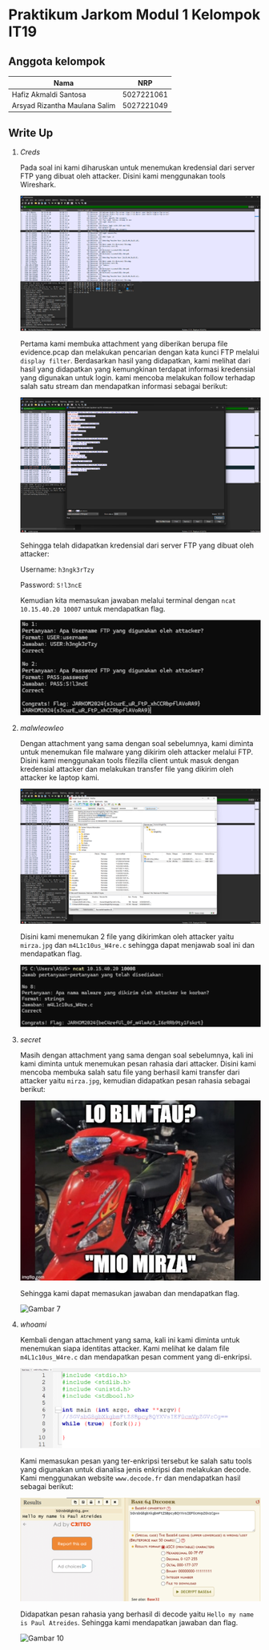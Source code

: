 # Praktikum Jarkom Modul 1 Kelompok IT19

## Anggota kelompok
| Nama | NRP |
|------|-----|
| Hafiz Akmaldi Santosa | 5027221061 |
| Arsyad Rizantha Maulana Salim | 5027221049 |

## Write Up

1. *Creds*
   
   Pada soal ini kami diharuskan untuk menemukan kredensial dari server FTP yang dibuat oleh attacker. Disini kami menggunakan tools Wireshark.
   
   ![Gambar 1](/images/image9.png)
   
   Pertama kami membuka attachment yang diberikan berupa file evidence.pcap dan melakukan pencarian dengan kata kunci FTP melalui `display filter`. Berdasarkan hasil yang didapatkan, kami melihat dari hasil yang didapatkan yang kemungkinan terdapat informasi kredensial yang digunakan untuk login. kami mencoba melakukan follow terhadap salah satu stream dan mendapatkan informasi sebagai berikut:
   
   ![Gambar 2](/images/creds2.png)
   
   Sehingga telah didapatkan kredensial dari server FTP yang dibuat oleh attacker:
   
   Username: `h3ngk3rTzy`
   
   Password: `S!l3ncE`
   
   Kemudian kita memasukan jawaban melalui terminal dengan `ncat 10.15.40.20 10007` untuk mendapatkan flag.

   ![Gambar 3](/images/credsflag.png)

3. *malwleowleo*
   
   Dengan attachment yang sama dengan soal sebelumnya, kami diminta untuk menemukan file malware yang dikirim oleh attacker melalui FTP. Disini kami menggunakan tools filezilla client untuk masuk dengan kredensial attacker dan melakukan transfer file yang dikirim oleh attacker ke laptop kami.

   ![Gambar 4](/images/image11.png)

   Disini kami menemukan 2 file yang dikirimkan oleh attacker yaitu `mirza.jpg` dan `m4L1c10us_W4re.c` sehingga dapat menjawab soal ini dan mendapatkan flag.

   ![Gambar 5](/images/malwleoflag.png)

4. *secret*
   
   Masih dengan attachment yang sama dengan soal sebelumnya, kali ini kami diminta untuk menemukan pesan rahasia dari attacker. Disini kami mencoba membuka salah satu file yang berhasil kami transfer dari attacker yaitu `mirza.jpg`, kemudian didapatkan pesan rahasia sebagai berikut:

   ![Gambar 6](/images/mirza.jpg)

   Sehingga kami dapat memasukan jawaban dan mendapatkan flag.

   ![Gambar 7](/images/mirzoflag.png)

5. *whoami*
   
   Kembali dengan attachment yang sama, kali ini kami diminta untuk menemukan siapa identitas attacker. Kami melihat ke dalam file `m4L1c10us_W4re.c` dan mendapatkan pesan comment yang di-enkripsi.

   ![Gambar 8](/images/mencurigakan.png)

   Kami memasukan pesan yang ter-enkripsi tersebut ke salah satu tools yang digunakan untuk dianalisa jenis enkripsi dan melakukan decode. Kami menggunakan website `www.decode.fr` dan mendapatkan hasil sebagai berikut:

   ![Gambar 9](/images/dekrip.png)

   Didapatkan pesan rahasia yang berhasil di decode yaitu `Hello my name is Paul Atreides`. Sehingga kami mendapatkan jawaban dan flag.

   ![Gambar 10](images/whoamiflag/png)
